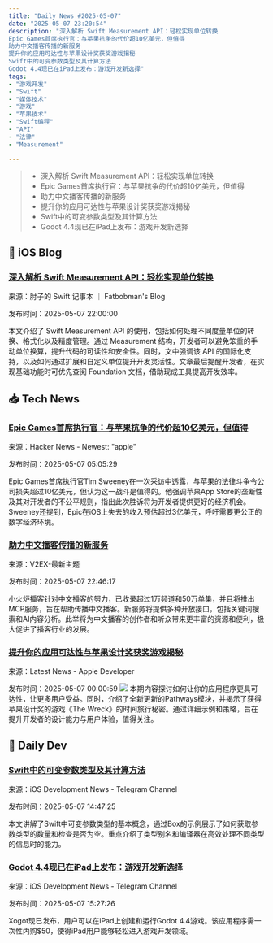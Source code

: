 ```yaml
---
title: "Daily News #2025-05-07"
date: "2025-05-07 23:20:54"
description: "深入解析 Swift Measurement API：轻松实现单位转换
Epic Games首席执行官：与苹果抗争的代价超10亿美元，但值得
助力中文播客传播的新服务
提升你的应用可达性与苹果设计奖获奖游戏揭秘
Swift中的可变参数类型及其计算方法
Godot 4.4现已在iPad上发布：游戏开发新选择"
tags: 
- "游戏开发"
- "Swift"
- "媒体技术"
- "游戏"
- "苹果技术"
- "Swift编程"
- "API"
- "法律"
- "Measurement"

---
```


> - 深入解析 Swift Measurement API：轻松实现单位转换
> - Epic Games首席执行官：与苹果抗争的代价超10亿美元，但值得
> - 助力中文播客传播的新服务
> - 提升你的应用可达性与苹果设计奖获奖游戏揭秘
> - Swift中的可变参数类型及其计算方法
> - Godot 4.4现已在iPad上发布：游戏开发新选择

## 🍎 iOS Blog

### [深入解析 Swift Measurement API：轻松实现单位转换](https://fatbobman.com/zh/posts/a-complete-guide-to-swift-measurement/)

来源：肘子的 Swift 记事本 ｜ Fatbobman's Blog

发布时间：2025-05-07 22:00:00

本文介绍了 Swift Measurement API 的使用，包括如何处理不同度量单位的转换、格式化以及精度管理。通过 Measurement 结构，开发者可以避免笨重的手动单位换算，提升代码的可读性和安全性。同时，文中强调该 API 的国际化支持，以及如何通过扩展和自定义单位提升开发灵活性。文章最后提醒开发者，在实现基础功能时可优先查阅 Foundation 文档，借助现成工具提高开发效率。

## 📥 Tech News

### [Epic Games首席执行官：与苹果抗争的代价超10亿美元，但值得](https://www.businessinsider.com/tim-sweeeney-epic-games-apple-app-store-interview-peter-kafka-2025-05)

来源：Hacker News - Newest: "apple"

发布时间：2025-05-07 05:05:29

Epic Games首席执行官Tim Sweeney在一次采访中透露，与苹果的法律斗争令公司损失超过10亿美元，但认为这一战斗是值得的。他强调苹果App Store的垄断性及其对开发者的不公平规则，指出此次胜诉将为开发者提供更好的经济机会。Sweeney还提到，Epic在iOS上失去的收入预估超过3亿美元，呼吁需要更公正的数字经济环境。

### [助力中文播客传播的新服务](https://www.v2ex.com/t/1130279)

来源：V2EX-最新主题

发布时间：2025-05-07 22:46:17

小火炉播客针对中文播客的努力，已收录超过1万频道和50万单集，并且将推出MCP服务，旨在帮助传播中文播客。新服务将提供多种开放接口，包括关键词搜索和AI内容分析。此举将为中文播客的创作者和听众带来更丰富的资源和便利，极大促进了播客行业的发展。

### [提升你的应用可达性与苹果设计奖获奖游戏揭秘](https://developer.apple.com/news/?id=p2nk9tnh)

来源：Latest News - Apple Developer

发布时间：2025-05-07 00:00:59
![](https://devimages-cdn.apple.com/wwdc-services/articles/images/32E5BC7C-9F57-4A04-83C9-D1CA3A238ED5/2048.jpeg)
本期内容探讨如何让你的应用程序更具可达性，让更多用户受益。同时，介绍了全新更新的Pathways模块，并揭示了获得苹果设计奖的游戏《The Wreck》的时间旅行秘密。通过详细示例和策略，旨在提升开发者的设计能力与用户体验，值得关注。

## 💾 Daily Dev

### [Swift中的可变参数类型及其计算方法](https://christiantietze.de/posts/2025/05/variadic-types-in-swift-and-how-to-count-them/)

来源：iOS Development News - Telegram Channel

发布时间：2025-05-07 14:47:25

本文讲解了Swift中可变参数类型的基本概念，通过Box的示例展示了如何获取参数类型的数量和检查是否为空。重点介绍了类型别名和编译器在高效处理不同类型的信息时的能力。

### [Godot 4.4现已在iPad上发布：游戏开发新选择](https://christiantietze.de/posts/2025/05/xogot-godot-4-4-for-ipad-just-dropped/)

来源：iOS Development News - Telegram Channel

发布时间：2025-05-07 15:27:26

Xogot现已发布，用户可以在iPad上创建和运行Godot 4.4游戏。该应用程序需一次性内购$50，使得iPad用户能够轻松进入游戏开发领域。
